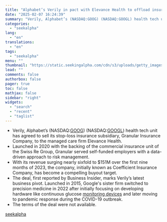 ```yaml
---
title: "Alphabet’s Verily in pact with Elevance Health to offload insurance business"
date: "2025-02-07 16:24:39"
summary: "Verily, Alphabet’s (NASDAQ:GOOG) (NASDAQ:GOOGL) health tech unit has agreed to sell its stop-loss insurance subsidiary, Granular Insurance Company, to the managed care firm Elevance Health. Launched in 2020 with the backing of the commercial insurance unit of the Swiss Re Group, Granular served self-funded employers with a data-driven approach to..."
categories:
  - "seekalpha"
lang:
  - "en"
translations:
  - "en"
tags:
  - "seekalpha"
menu: ""
thumbnail: "https://static.seekingalpha.com/cdn/s3/uploads/getty_images/2192063985/image_2192063985.jpg"
lead: ""
comments: false
authorbox: false
pager: true
toc: false
mathjax: false
sidebar: "right"
widgets:
  - "search"
  - "recent"
  - "taglist"
---
```


* Verily, Alphabet’s (NASDAQ:[GOOG](https://seekingalpha.com/symbol/GOOG "Alphabet Inc.")) (NASDAQ:[GOOGL](https://seekingalpha.com/symbol/GOOGL "Alphabet Inc.")) health tech unit has agreed to sell its stop-loss insurance subsidiary, Granular Insurance Company, to the managed care firm Elevance Health.
* Launched in 2020 with the backing of the commercial insurance unit of the Swiss Re Group, Granular served self-funded employers with a data-driven approach to risk management.
* With its revenue surging nearly sixfold to $151M over the first nine months of 2023, the company, initially known as Coefficient Insurance Company, has become a compelling buyout target.
* The deal, first reported by Business Insider, marks Verily’s latest business pivot. Launched in 2015, Google's sister firm switched to precision medicine in 2022 after initially focusing on developing hardware like continuous glucose [monitoring devices](https://www.cnbc.com/2025/02/06/alphabets-verily-to-sell-insurance-business-to-elevance-health.html) and later moving to pandemic response during the COVID-19 outbreak.
* The terms of the deal were not available.

[seekalpha](https://seekingalpha.com/news/4405089-alphabets-verily-sell-insurance-unit-elevance)
